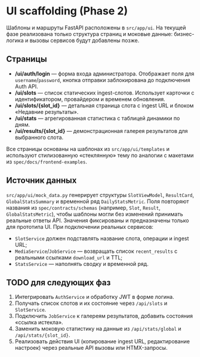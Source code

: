 # UI scaffolding (Phase 2)

Шаблоны и маршруты FastAPI расположены в `src/app/ui`. На текущей фазе реализована только структура страниц и моковые данные: бизнес-логика и вызовы сервисов будут добавлены позже.

## Страницы
- **/ui/auth/login** — форма входа администратора. Отображает поля для `username`/`password`, кнопка отправки заблокирована до подключения Auth API.
- **/ui/slots** — список статических ingest-слотов. Использует карточки с идентификатором, провайдером и временем обновления.
- **/ui/slots/{slot_id}** — детальная страница слота с ingest URL и блоком «Недавние результаты».
- **/ui/stats** — агрегированная статистика с таблицей динамики по дням.
- **/ui/results/{slot_id}** — демонстрационная галерея результатов для выбранного слота.

Все страницы основаны на шаблонах из `src/app/ui/templates` и используют стилизованную «стеклянную» тему по аналогии с макетами из `spec/docs/frontend-examples`.

## Источник данных
`src/app/ui/mock_data.py` генерирует структуры `SlotViewModel`, `ResultCard`, `GlobalStatsSummary` и временной ряд `DailyStatsMetric`. Поля повторяют названия из `spec/contracts/schemas` (например, `Slot`, `Result`, `GlobalStatsMetric`), чтобы шаблоны могли без изменений принимать реальные ответы API. Значения фиксированы и предназначены только для прототипа UI. При подключении реальных сервисов:
- `SlotService` должен подставлять название слота, операции и ingest URL;
- `MediaService`/`JobService` — возвращать список `recent_results` с реальными ссылками `download_url` и TTL;
- `StatsService` — наполнять сводку и временной ряд.

## TODO для следующих фаз
1. Интегрировать `AuthService` и обработку JWT в форме логина.
2. Получать список слотов и их состояние через `/api/slots` и `SlotService`.
3. Подключить `JobService` к галереям результатов, добавить состояния «ссылка истекла».
4. Заменить моковую статистику на данные из `/api/stats/global` и `/api/stats/{slot_id}`.
5. Реализовать действия UI (копирование ingest URL, редактирование настроек) через реальные API вызовы или HTMX-запросы.
